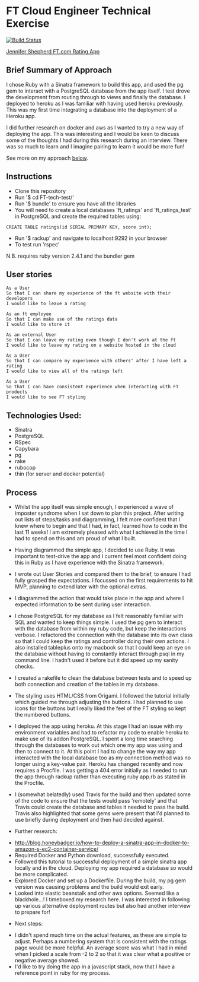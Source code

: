 FT Cloud Engineer Technical Exercise
==================

[![Build Status](https://travis-ci.org/jenniferemshepherd/FT-tech-test.svg?branch=master)](https://travis-ci.org/jenniferemshepherd/FT-tech-test)

[Jennifer Shepherd FT.com Rating App](https://ft-tech-test-jshepherd.herokuapp.com/)

Brief Summary of Approach
-------
I chose Ruby with a Sinatra framework to build this app, and used the pg gem to interact with a PostgreSQL database from the app itself.  I test drove the development from routing through to views and finally the database. I deployed to heroku as I was familiar with having used heroku previously.  This was my first time integrating a database into the deployment of a Heroku app.

I did further research on docker and aws as I wanted to try a new way of deploying the app.  This was interesting and I would be keen to discuss some of the thoughts I had during this research during an interview.  There was so much to learn and I imagine pairing to learn it would be more fun!

See more on my approach [below](#Process).

Instructions
-------

* Clone this repository
* Run '$ cd FT-tech-test/'
* Run '$ bundle' to ensure you have all the libraries
* You will need to create a local databases 'ft_ratings' and 'ft_ratings_test' in PostgreSQL and create the required tables using:
```
CREATE TABLE ratings(id SERIAL PRIMARY KEY, score int);
```
* Run '$ rackup' and navigate to localhost:9292 in your browser
* To test run 'rspec'

N.B. requires ruby version 2.4.1 and the bundler gem

User stories
--------
```
As a User
So that I can share my experience of the ft website with their developers
I would like to leave a rating

As an ft employee
So that I can make use of the ratings data
I would like to store it

As an external User
So that I can leave my rating even though I don't work at the ft
I would like to leave my rating on a website hosted in the cloud
```

```
As a User
So that I can compare my experience with others' after I have left a rating
I would like to view all of the ratings left

As a User
So that I can have consistent experience when interacting with FT products
I would like to see FT styling
```

Technologies Used:
--------
* Sinatra
* PostgreSQL
* RSpec
* Capybara
* pg
* rake
* rubocop
* thin (for server and docker potential)

## Process

* Whilst the app itself was simple enough, I experienced a wave of imposter syndrome when I sat down to plan this project.  After writing out lists of steps/tasks and diagramming, I felt more confident that I knew where to begin and that I had, in fact, learned how to code in the last 11 weeks!  I am extremely pleased with what I achieved in the time I had to spend on this and am proud of what I built.

* Having diagrammed the simple app, I decided to use Ruby.  It was important to test-drive the app and I current feel most confident doing this in Ruby as I have experience with the Sinatra framework.

* I wrote out User Stories and compared them to the brief, to ensure I had fully grasped the expectations. I focussed on the first requirements to hit MVP, planning to extend later with the optional extras.

* I diagrammed the action that would take place in the app and where I expected information to be sent during user interaction.

* I chose PostgreSQL for my database as I felt reasonably familiar with SQL and wanted to keep things simple.  I used the pg gem to interact with the database from within my ruby code, but keep the interactions verbose.  I refactored the connection with the database into its own class so that I could keep the ratings and controller doing their own actions.  I also installed tableplus onto my macbook so that I could keep an eye on the database without having to constantly interact through psql in my command line.  I hadn't used it before but it did speed up my sanity checks.

* I created a rakefile to clean the database between tests and to speed up both connection and creation of the tables in my database.

* The styling uses HTML/CSS from Origami.  I followed the tutorial initially which guided me through adjusting the buttons.  I had planned to use icons for the buttons but I really liked the feel of the FT styling so kept the numbered buttons.

* I deployed the app using heroku.  At this stage I had an issue with my environment variables and had to refactor my code to enable heroku to make use of its addon PostgreSQL.  I spent a long time searching through the databases to work out which one my app was using and then to connect to it.  At this point I had to change the way my app interacted with the local database too as my connection method was no longer using a key-value pair.  Heroku has changed recently and now requires a Procfile.  I was getting a 404 error initially as I needed to run the app through rackup rather than executing ruby app.rb as stated in the Procfile.

* I (somewhat belatedly) used Travis for the build and then updated some of the code to ensure that the tests would pass 'remotely' and that Travis could create the database and tables it needed to pass the build.  Travis also highlighted that some gems were present that I'd planned to use briefly during deployment and then had decided against.

* Further research:
- http://blog.honeybadger.io/how-to-deploy-a-sinatra-app-in-docker-to-amazon-s-ec2-container-service/
- Required Docker and Python download, successfully executed.
- Followed this tutorial to successful deployment of a simple sinatra app locally and in the cloud.  Deploying my app required a database so would be more complicated.
- Explored Docker and set up a Dockerfile.  During the build, my pg gem version was causing problems and the build would exit early.
- Looked into elastic beanstalk and other aws options.  Seemed like a blackhole...! I timeboxed my research here.  I was interested in following up various alternative deployment routes but also had another interview to prepare for!

* Next steps:
- I didn't spend much time on the actual features, as these are simple to adjust.  Perhaps a numbering system that is consistent with the ratings page would be more helpful.  An average score was what I had in mind when I picked a scale from -2 to 2 so that it was clear what a positive or negative average showed.
- I'd like to try doing the app in a javascript stack, now that I have a reference point in ruby for my process.

